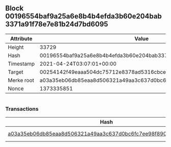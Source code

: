 ## Block 00196554baf9a25a6e8b4b4efda3b60e204bab3371a91f78e7e81b24d7bd6095

Attribute | Value
--- | ---
Height | 33729
Hash | 00196554baf9a25a6e8b4b4efda3b60e204bab3371a91f78e7e81b24d7bd6095
Timestamp | 2021-04-24T03:07:01+00:00
Target | 00254142f49eaaa504dc75712e8378ad5316cbcead634704b3734b6271167cc4
Merke root | a03a35eb06db85eaa8d506321a49aa3c637d0bc6fc7ee98f890462ff6ba053ae
Nonce | 1373335851

```

```

### Transactions

Hash | Amount
--- | ---
[a03a35eb06db85eaa8d506321a49aa3c637d0bc6fc7ee98f890462ff6ba053ae](a03a35eb06db85eaa8d506321a49aa3c637d0bc6fc7ee98f890462ff6ba053ae.md) | 10.00000000 SKEPTI 
